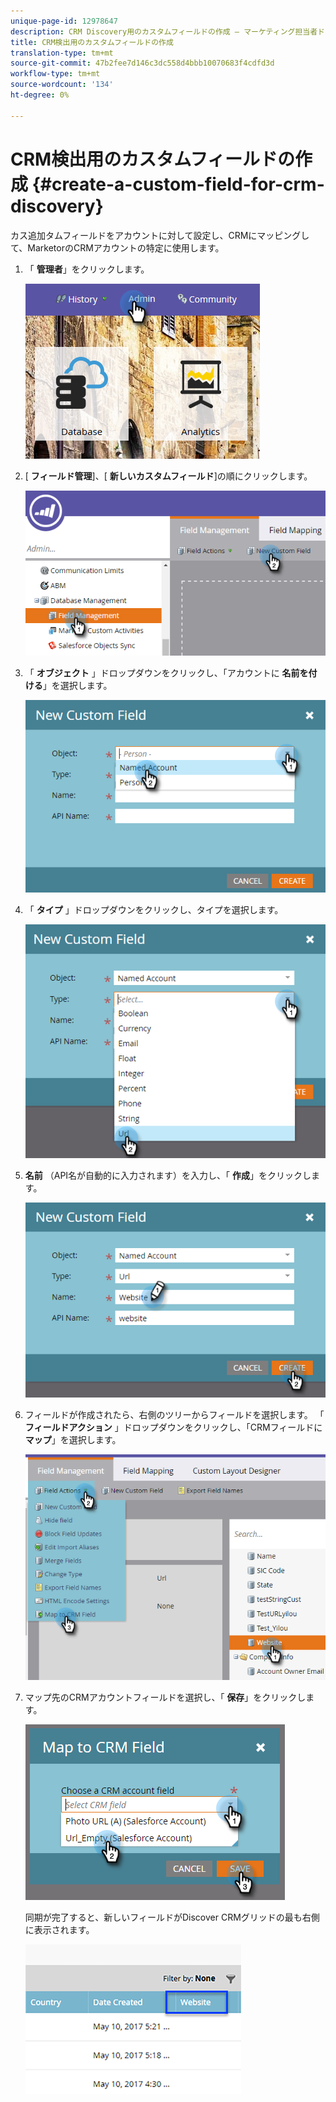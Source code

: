 ```yaml
---
unique-page-id: 12978647
description: CRM Discovery用のカスタムフィールドの作成 — マーケティング担当者ドキュメント — 製品ドキュメント
title: CRM検出用のカスタムフィールドの作成
translation-type: tm+mt
source-git-commit: 47b2fee7d146c3dc558d4bbb10070683f4cdfd3d
workflow-type: tm+mt
source-wordcount: '134'
ht-degree: 0%

---
```



# CRM検出用のカスタムフィールドの作成 {#create-a-custom-field-for-crm-discovery}

カス追加タムフィールドをアカウントに対して設定し、CRMにマッピングして、MarketorのCRMアカウントの特定に使用します。

1. 「 **管理者**」をクリックします。

   ![](assets/admin.png)

1. [ **フィールド管理**]、[ **新しいカスタムフィールド**]の順にクリックします。

   ![](assets/two-4.png)

1. 「 **オブジェクト** 」ドロップダウンをクリックし、「アカウントに **名前を付ける**」を選択します。

   ![](assets/three-3.png)

1. 「 **タイプ** 」ドロップダウンをクリックし、タイプを選択します。

   ![](assets/four-3.png)

1. **名前** （API名が自動的に入力されます）を入力し、「 **作成**」をクリックします。

   ![](assets/five-3.png)

1. フィールドが作成されたら、右側のツリーからフィールドを選択します。 「 **フィールドアクション** 」ドロップダウンをクリックし、「CRMフィールドに **マップ**」を選択します。

   ![](assets/six-2.png)

1. マップ先のCRMアカウントフィールドを選択し、「 **保存**」をクリックします。

   ![](assets/seven-1.png)

   同期が完了すると、新しいフィールドがDiscover CRMグリッドの最も右側に表示されます。

   ![](assets/eight.png)


